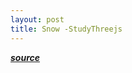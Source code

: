 ```yaml
---
layout: post
title: Snow -StudyThreejs
---
```

[***source***](https://github.com/Chryseis/studyThreejs)
<script src="http://static.chryseis.cn/snow-v.0.0.1.js"></script>
